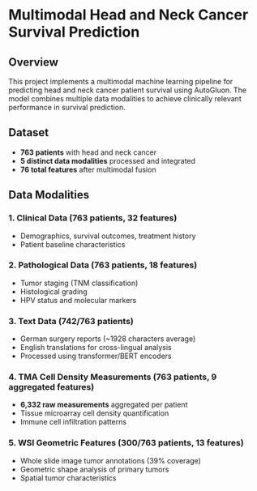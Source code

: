 # Multimodal Head and Neck Cancer Survival Prediction

## Overview
This project implements a multimodal machine learning pipeline for predicting head and neck cancer patient survival using AutoGluon. The model combines multiple data modalities to achieve clinically relevant performance in survival prediction.

## Dataset
- **763 patients** with head and neck cancer
- **5 distinct data modalities** processed and integrated
- **76 total features** after multimodal fusion

## Data Modalities

### 1. Clinical Data (763 patients, 32 features)
- Demographics, survival outcomes, treatment history
- Patient baseline characteristics

### 2. Pathological Data (763 patients, 18 features)  
- Tumor staging (TNM classification)
- Histological grading
- HPV status and molecular markers

### 3. Text Data (742/763 patients)
- German surgery reports (~1928 characters average)
- English translations for cross-lingual analysis
- Processed using transformer/BERT encoders

### 4. TMA Cell Density Measurements (763 patients, 9 aggregated features)
- **6,332 raw measurements** aggregated per patient
- Tissue microarray cell density quantification
- Immune cell infiltration patterns

### 5. WSI Geometric Features (300/763 patients, 13 features)
- Whole slide image tumor annotations (39% coverage)
- Geometric shape analysis of primary tumors
- Spatial tumor characteristics

